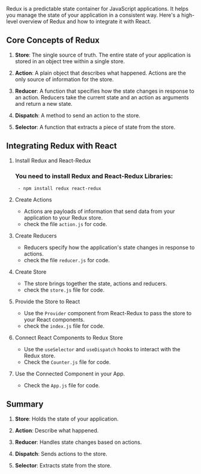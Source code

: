 Redux is a predictable state container for JavaScript applications. It helps you manage the state of your application in a consistent way. Here's a high-level overview of Redux and how to integrate it with React.

## Core Concepts of Redux

1. **Store**: The single source of truth. The entire state of your application is stored in an object tree within a single store.

2. **Action**: A plain object that describes what happened. Actions are the only source of information for the store.

3. **Reducer**: A function that specifies how the state changes in response to an action. Reducers take the current state and an action as arguments and return a new state.

4. **Dispatch**: A method to send an action to the store.

5. **Selector**: A function that extracts a piece of state from the store.

## Integrating Redux with React

1. Install Redux and React-Redux

    ### You need to install Redux and React-Redux Libraries:
        - npm install redux react-redux

2. Create Actions

    - Actions are payloads of information that send data from your application to your Redux store.
    - check the file `action.js` for code.

3. Create Reducers

    - Reducers specify how the application's state changes in response to actions.
    - check the file `reducer.js` for code.

4. Create Store

    - The store brings together the state, actions and reducers.
    - check the `store.js` file for code.

5. Provide the Store to React

    - Use the `Provider` component from React-Redux to pass the store to your React components.
    - check the `index.js` file for code.

6. Connect React Components to Redux Store

    - Use the `useSelector` and `useDispatch` hooks to interact with the Redux store.
    - Check the `Counter.js` file for code.

7. Use the Connected Component in your App.

    - Check the `App.js` file for code.


## Summary

1. **Store**: Holds the state of your application.

2. **Action**: Describe what happened.

3. **Reducer**: Handles state changes based on actions.

4. **Dispatch**: Sends actions to the store.

5. **Selector**: Extracts state from the store.
